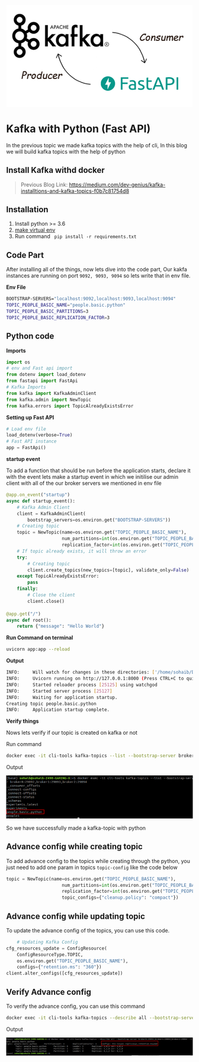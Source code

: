 
![Main Page](attachments/main_page.png)

# Kafka with Python (Fast API)

In the previous topic we made kafka topics with the help of cli, In this blog we will build kafka topics with the help of python

## Install Kafka withd docker 

> Previous Blog Link: https://medium.com/dev-genius/kafka-installtions-and-kafka-topics-f0b7c81754d8

## Installation

1. Install python >= 3.6
2. [make virtual env]([https://www.freecodecamp.org/news/how-to-setup-virtual-environments-in-python/])
3. Run command ``` pip install -r requirements.txt```

## Code Part

After installing all of the things, now lets dive into the code part, Our kakfa instances are running on port ```9092, 9093, 9094``` so lets write that in env file.

**Env File**
```bash
BOOTSTRAP-SERVERS="localhost:9092,localhost:9093,localhost:9094"
TOPIC_PEOPLE_BASIC_NAME="people.basic.python"
TOPIC_PEOPLE_BASIC_PARTITIONS=3
TOPIC_PEOPLE_BASIC_REPLICATION_FACTOR=3
```

## Python code

**Imports**

```python
import os
# env and Fast api import
from dotenv import load_dotenv
from fastapi import FastApi
# Kafka Imports
from kafka import KafkaAdminClient
from kafka.admin import NewTopic
from kafka.errors import TopicAlreadyExistsError
```

**Setting up Fast API**

```python
# Load env file
load_dotenv(verbose=True)
# Fast API instance
app = FastApi()
```
**startup event**

To add a function that should be run before the application starts, declare it with the event
lets make a startup event in which we initilise our admin client with all of the our broker servers we mentioned in env file

```python
@app.on_event("startup")
async def startup_event():
    # Kafka Admin Client
    client = KafkaAdminClient(
        bootstrap_servers=os.environ.get("BOOTSTRAP-SERVERS"))
    # Creating topic
    topic = NewTopic(name=os.environ.get("TOPIC_PEOPLE_BASIC_NAME"),
                     num_partitions=int(os.environ.get("TOPIC_PEOPLE_BASIC_PARTITIONS")),
                     replication_factor=int(os.environ.get("TOPIC_PEOPLE_BASIC_REPLICATION_FACTOR")))
    # If topic already exists, it will throw an error
    try:
        # Creating topic
        client.create_topics(new_topics=[topic], validate_only=False)
    except TopicAlreadyExistsError:
        pass
    finally:
        # Close the client
        client.close()

@app.get("/")
async def root():
    return {"message": "Hello World"}
```

**Run Command on terminal**

```bash
uvicorn app:app --reload
```

**Output**

```bash
INFO:     Will watch for changes in these directories: ['/home/sohaib/Documents/Kafka/kafka_python']
INFO:     Uvicorn running on http://127.0.0.1:8000 (Press CTRL+C to quit)
INFO:     Started reloader process [25125] using watchgod
INFO:     Started server process [25127]
INFO:     Waiting for application startup.
Creating topic people.basic.python
INFO:     Application startup complete.
```

**Verify things**

Nows lets verify if our topic is created on kafka or not

Run command

```bash
docker exec -it cli-tools kafka-topics --list --bootstrap-server broker0:29092,broker1:29093,broker2:29094
```

Output

![Main Page](attachments/topic_creation.png)

So we have successfully made a kafka-topic with python

## Advance config while creating topic

To add advance config to the topics while creating through the python, you just need to add one param in topics ```topic-config``` like the code below

```python
topic = NewTopic(name=os.environ.get("TOPIC_PEOPLE_BASIC_NAME"),
                     num_partitions=int(os.environ.get("TOPIC_PEOPLE_BASIC_PARTITIONS")),
                     replication_factor=int(os.environ.get("TOPIC_PEOPLE_BASIC_REPLICATION_FACTOR")),
                     topic_configs={"cleanup.policy": "compact"})
```

## Advance config while updating topic

To update the advance config of the topics, you can use this code.

```python
    # Updating Kafka Config
cfg_resources_update = ConfigResource(
    ConfigResourceType.TOPIC,
    os.environ.get("TOPIC_PEOPLE_BASIC_NAME"),
    configs={"retention.ms": "360"})
client.alter_configs([cfg_resources_update])
```

## Verify Advance config

To verify the advance config, you can use this command

```bash
docker exec -it cli-tools kafka-topics --describe all --bootstrap-server broker0:29092,broker1:29093,broker2:29094 --topic people.basic.python
```

Output

![Update Page](attachments/update_configs.png)
